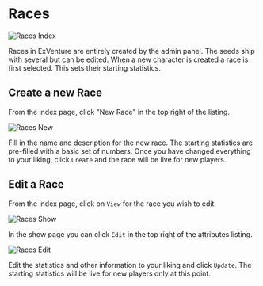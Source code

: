 # Races

![Races Index](/images/admin-races-index.png)

Races in ExVenture are entirely created by the admin panel. The seeds ship with several but can be edited. When a new character is created a race is first selected. This sets their starting statistics.

## Create a new Race

From the index page, click "New Race" in the top right of the listing.

![Races New](/images/admin-races-new.png)

Fill in the name and description for the new race. The starting statistics are pre-filled with a basic set of numbers. Once you have changed everything to your liking, click `Create` and the race will be live for new players.

## Edit a Race

From the index page, click on `View` for the race you wish to edit.

![Races Show](/images/admin-races-show.png)

In the show page you can click `Edit` in the top right of the attributes listing.

![Races Edit](/images/admin-races-edit.png)

Edit the statistics and other information to your liking and click `Update`. The starting statistics will be live for new players only at this point.
